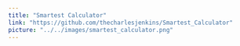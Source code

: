 ```yaml
---
title: "Smartest Calculator"
link: "https://github.com/thecharlesjenkins/Smartest_Calculator"
picture: "../../images/smartest_calculator.png"
---
```

